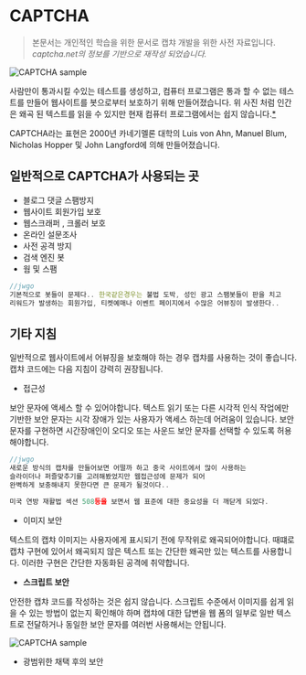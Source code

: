 # CAPTCHA

> 본문서는 개인적인 학습을 위한 문서로 캡챠 개발을 위한 사전 자료입니다. *captcha.net의 정보를 기반으로 재작성 되었습니다.*

![CAPTCHA sample](http://www.captcha.net/images/recaptcha-example.gif)

사람만이 통과시킬 수있는 테스트를 생성하고, 컴퓨터 프로그램은 통과 할 수 없는 테스트를 만들어 웹사이트를 봇으로부터 보호하기 위해 만들어졌습니다. 위 사진 처럼 인간은 왜곡 된 텍스트를 읽을 수 있지만 현재 컴퓨터 프로그램에서는 쉽지 않습니다.[*](http://phrack.org/issues/68/4.html#article)

CAPTCHA라는 표현은 2000년 카네기멜론 대학의 Luis von Ahn, Manuel Blum, Nicholas Hopper 및 John Langford에 의해 만들어졌습니다.

## 일반적으로 CAPTCHA가 사용되는 곳

- 블로그 댓글 스팸방지
- 웹사이트 회원가입 보호
- 웹스크래퍼 , 크롤러 보호
- 온라인 설문조사
- 사전 공격 방지
- 검색 엔진 봇
- 웜 및 스팸

```js
//jwgo
기본적으로 봇들이 문제다.. 한국같은경우는 불법 도박, 성인 광고 스팸봇들이 판을 치고
리워드가 발생하는 회원가입, 티켓예매나 이벤트 페이지에서 수많은 어뷰징이 발생한다..
```

## 기타 지침

일반적으로 웹사이트에서 어뷰징을 보호해야 하는 경우 캡챠를 사용하는 것이 좋습니다. 캡챠 코드에는 다음 지침이 강력히 권장됩니다.

- 접근성

보안 문자에 액세스 할 수 있어야합니다. 텍스트 읽기 또는 다른 시각적 인식 작업에만 기반한 보안 문자는 시각 장애가 있는 사용자가 액세스 하는데 어려움이 있습니다. 보안 문자를 구현하면 시간장애인이 오디오 또는 사운드 보안 문자를 선택할 수 있도록 허용해야합니다.

```js
//jwgo
새로운 방식의 캡챠를 만들어보면 어떨까 하고 중국 사이트에서 많이 사용하는
슬라이더나 퍼즐맞추기를 고려해봤었지만 웹접근성에 문제가 되어
완벽하게 보충해내지 못한다면 큰 문제가 될것이다..

미국 연방 재활법 섹션 508등을 보면서 웹 표준에 대한 중요성을 더 깨닫게 되었다.
```

- 이미지 보안

텍스트의 캡챠 이미지는 사용자에게 표시되기 전에 무작위로 왜곡되어야합니다.
때떄로 캡챠 구현에 있어서 왜곡되지 않은 텍스트 또는 간단한 왜곡만 있는 텍스트를 사용합니다. 이러한 구현은 간단한 자동화된 공격에 취약합니다.

- **스크립트 보안**

안전한 캡챠 코드를 작성하는 것은 쉽지 않습니다. 스크립트 수준에서 이미지를 쉽게 읽을 수 있는 방법이 없는지 확인해야 하며 캡챠에 대한 답변을 웹 폼의 일부로 일반 텍스트로 전달하거나 동일한 보안 문자를 여러번 사용해서는 안됩니다.

![CAPTCHA sample](https://image.ibb.co/eABagV/44557878-10204726821885978-4925280886586343424-n-1.jpg)

- 광범위한 채택 후의 보안
 